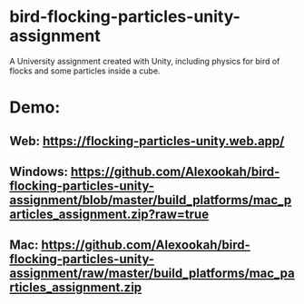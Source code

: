 # bird-flocking-particles-unity-assignment
A University assignment created with Unity, including physics for bird of flocks and some particles inside a cube.


# Demo:
## Web: https://flocking-particles-unity.web.app/

## Windows: https://github.com/Alexookah/bird-flocking-particles-unity-assignment/blob/master/build_platforms/mac_particles_assignment.zip?raw=true

## Mac: https://github.com/Alexookah/bird-flocking-particles-unity-assignment/raw/master/build_platforms/mac_particles_assignment.zip
